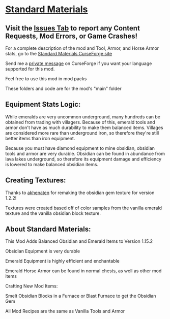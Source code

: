 # [Standard Materials](https://www.curseforge.com/minecraft/mc-mods/standard-materials "Standard Materials CurseForge")

## Visit the [Issues Tab](https://github.com/EricHedengren/StandardMaterials/issues "Standard Materials Issues") to report any Content Requests, Mod Errors, or Game Crashes!

For a complete description of the mod and Tool, Armor, and Horse Armor stats, go to the [Standard Materials CurseForge site](https://www.curseforge.com/minecraft/mc-mods/standard-materials "Standard Materials CurseForge")

Send me a [private message](https://www.curseforge.com/private-messages/send?recipient=baconbombingdeveloper) on CurseForge if you want your language supported for this mod.

Feel free to use this mod in mod packs

These folders and code are for the mod's "main" folder

## Equipment Stats Logic:
While emeralds are very uncommon underground, many hundreds can be obtained from trading with villagers. Because of this, emerald tools and armor don't have as much durability to make them balanced items. Villages are considered more rare than underground iron, so therefore they're still better items than iron equipment.

Because you must have diamond equipment to mine obsidian, obsidian tools and armor are very durable. Obsidian can be found in abundance from lava lakes underground, so therefore its equipment damage and efficiency is lowered to make balanced obsidian items.

## Creating Textures:
Thanks to [akhenaten](https://www.curseforge.com/members/akhenaten/projects "akhenaten's profile") for remaking the obsidian gem texture for version 1.2.2!

Textures were created based off of color samples from the vanilla emerald texture and the vanilla obsidian block texture.

## About Standard Materials:
This Mod Adds Balanced Obsidian and Emerald Items to Version 1.15.2

Obsidian Equipment is very durable

Emerald Equipment is highly efficient and enchantable

Emerald Horse Armor can be found in normal chests, as well as other mod items

Crafting New Mod Items:

Smelt Obsidian Blocks in a Furnace or Blast Furnace to get the Obsidian Gem

All Mod Recipes are the same as Vanilla Tools and Armor

